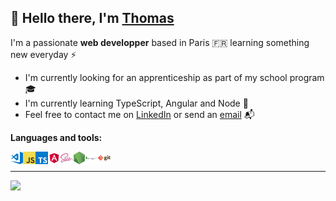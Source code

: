 ## 👋 Hello there, I'm [Thomas](https://thomasmoreira.netlify.app/)

I'm a passionate **web developper** based in Paris 🇫🇷 learning something new everyday ⚡️

- I'm currently looking for an apprenticeship as part of my school program 🎓
- I'm currently learning TypeScript, Angular and Node 🎯
- Feel free to contact me on [LinkedIn](https://www.linkedin.com/in/thomas-moreira) or send an [email](mailto:moreirathomas97@gmail.com) 📬

**Languages and tools:**

<img height="20" align="left" alt="vscode"
  src="https://raw.githubusercontent.com/github/explore/80688e429a7d4ef2fca1e82350fe8e3517d3494d/topics/visual-studio-code/visual-studio-code.png" />

<img height="20" align="left" alt="javascript"
  src="https://raw.githubusercontent.com/github/explore/80688e429a7d4ef2fca1e82350fe8e3517d3494d/topics/javascript/javascript.png" />

<img height="20" align="left" alt="typscript"
  src="https://raw.githubusercontent.com/github/explore/80688e429a7d4ef2fca1e82350fe8e3517d3494d/topics/typescript/typescript.png" />

<img height="20" align="left" alt="angular"
  src="https://raw.githubusercontent.com/github/explore/80688e429a7d4ef2fca1e82350fe8e3517d3494d/topics/angular/angular.png" />

<img height="20" align="left" alt="sass"
  src="https://raw.githubusercontent.com/github/explore/80688e429a7d4ef2fca1e82350fe8e3517d3494d/topics/sass/sass.png" />

<img height="20" align="left" alt="nodejs"
  src="https://raw.githubusercontent.com/github/explore/80688e429a7d4ef2fca1e82350fe8e3517d3494d/topics/nodejs/nodejs.png" />

<img height="20" align="left" alt="mogodb"
  src="https://raw.githubusercontent.com/github/explore/80688e429a7d4ef2fca1e82350fe8e3517d3494d/topics/mongodb/mongodb.png" />

<img height="20" align="left" alt="git"
  src="https://raw.githubusercontent.com/github/explore/80688e429a7d4ef2fca1e82350fe8e3517d3494d/topics/git/git.png" />

<br />

***
<!--
<a href="https://github.com/anuraghazra/github-readme-stats">
  <img align="left" alt="moreirathomas's github stats"
    src="https://github-readme-stats.vercel.app/api?username=moreirathomas&include_all_commits=true&count_private=true&show_icons=true&theme=monokai" />
</a>
-->
<a href="https://github.com/anuraghazra/github-readme-stats">
  <img align="left" src="https://github-readme-stats.vercel.app/api/top-langs/?username=moreirathomas&layout=compact&theme=monokai" />
</a>
